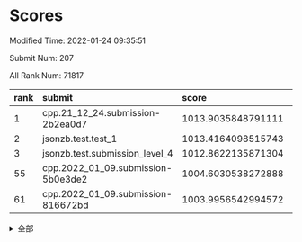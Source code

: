 # Scores

Modified Time: 2022-01-24 09:35:51

Submit Num: 207

All Rank Num: 71817

| rank |               submit               |       score        |       sigma        | pk_num |
| :--- | :--------------------------------- | :----------------- | :----------------- | :----- |
| 1    | cpp.21_12_24.submission-2b2ea0d7   | 1013.9035848791111 | 0.8141561761153686 | 1382   |
| 2    | jsonzb.test.test_1                 | 1013.4164098515743 | 0.8268531449419181 | 1386   |
| 3    | jsonzb.test.submission_level_4     | 1012.8622135871304 | 0.82349093122162   | 1388   |
| 55   | cpp.2022_01_09.submission-5b0e3de2 | 1004.6030538272888 | 0.7236685600667645 | 1392   |
| 61   | cpp.2022_01_09.submission-816672bd | 1003.9956542994572 | 0.7074182206497373 | 1390   |


<details>
<summary>全部</summary>

| rank |                 submit                 |       score        |       sigma        | pk_num |
| :--- | :------------------------------------- | :----------------- | :----------------- | :----- |
| 1    | cpp.21_12_24.submission-2b2ea0d7       | 1013.9035848791111 | 0.8141561761153686 | 1382   |
| 2    | jsonzb.test.test_1                     | 1013.4164098515743 | 0.8268531449419181 | 1386   |
| 3    | jsonzb.test.submission_level_4         | 1012.8622135871304 | 0.82349093122162   | 1388   |
| 4    | gobigger.level_3.submission_level_3_26 | 1012.2548951938894 | 0.7885814828617417 | 1387   |
| 5    | gobigger.level_3.submission_level_3_38 | 1011.3712671919512 | 0.8014576655795975 | 1389   |
| 6    | gobigger.level_3.submission_level_3_6  | 1011.2959075688957 | 0.7692511039220873 | 1393   |
| 7    | gobigger.level_3.submission_level_3_27 | 1011.2538112392314 | 0.7812280607823102 | 1389   |
| 8    | gobigger.level_3.submission_level_3_13 | 1011.0109902719934 | 0.7578293144039062 | 1392   |
| 9    | gobigger.level_3.submission_level_3_41 | 1010.9703838702504 | 0.776034218909661  | 1386   |
| 10   | gobigger.level_3.submission_level_3_0  | 1010.7102328837766 | 0.7529946513178212 | 1389   |
| 11   | gobigger.level_3.submission_level_3_31 | 1010.6478156173114 | 0.7533531871649534 | 1393   |
| 12   | gobigger.level_3.submission_level_3_45 | 1010.5313892627872 | 0.7740468972506165 | 1388   |
| 13   | gobigger.level_3.submission_level_3_21 | 1010.5172145775199 | 0.7612249675062505 | 1387   |
| 14   | gobigger.level_3.submission_level_3_30 | 1010.4980175599202 | 0.7758509341546718 | 1388   |
| 15   | gobigger.level_3.submission_level_3_49 | 1010.4702121959673 | 0.7761136064224792 | 1382   |
| 16   | gobigger.level_3.submission_level_3_17 | 1010.42011563193   | 0.7645618545619295 | 1393   |
| 17   | gobigger.level_3.submission_level_3_40 | 1010.3866247151783 | 0.7795653289402216 | 1396   |
| 18   | gobigger.level_3.submission_level_3_7  | 1010.3842269479896 | 0.766419512040472  | 1387   |
| 19   | gobigger.level_3.submission_level_3_1  | 1010.3646442982101 | 0.7566258542591168 | 1383   |
| 20   | gobigger.level_3.submission_level_3_16 | 1010.3049811365837 | 0.7737754090772856 | 1384   |
| 21   | gobigger.level_3.submission_level_3_8  | 1010.2854022606269 | 0.7721282806490801 | 1387   |
| 22   | gobigger.level_3.submission_level_3_28 | 1010.2819974886148 | 0.7495846818729248 | 1390   |
| 23   | gobigger.level_3.submission_level_3_39 | 1010.1813635112356 | 0.7623449936292312 | 1387   |
| 24   | gobigger.level_3.submission_level_3_10 | 1010.1558578895933 | 0.7639620891920086 | 1387   |
| 25   | gobigger.level_3.submission_level_3_23 | 1010.1169157141067 | 0.7542799228999152 | 1389   |
| 26   | gobigger.level_3.submission_level_3_15 | 1010.0180816324261 | 0.7655413165897373 | 1385   |
| 27   | gobigger.level_3.submission_level_3_5  | 1009.9623444125056 | 0.7638014071065975 | 1386   |
| 28   | gobigger.level_3.submission_level_3_37 | 1009.9199210024913 | 0.7704641679229289 | 1389   |
| 29   | gobigger.level_3.submission_level_3_3  | 1009.8437271075252 | 0.7578623626448713 | 1389   |
| 30   | gobigger.level_3.submission_level_3_14 | 1009.8115869770304 | 0.7493035505990964 | 1386   |
| 31   | gobigger.level_3.submission_level_3_42 | 1009.8097030972472 | 0.7636313798715316 | 1396   |
| 32   | gobigger.level_3.submission_level_3_36 | 1009.7410530259272 | 0.7506953792016298 | 1388   |
| 33   | gobigger.level_3.submission_level_3_46 | 1009.6702918456008 | 0.744617689979731  | 1386   |
| 34   | gobigger.level_3.submission_level_3_20 | 1009.6683460798307 | 0.7603644376968131 | 1385   |
| 35   | gobigger.level_3.submission_level_3_12 | 1009.5886564397563 | 0.7604775121013397 | 1386   |
| 36   | gobigger.level_3.submission_level_3_33 | 1009.5644474552246 | 0.7504153168486257 | 1387   |
| 37   | gobigger.level_3.submission_level_3_11 | 1009.5426421786523 | 0.7559235183958757 | 1384   |
| 38   | gobigger.level_3.submission_level_3_25 | 1009.435273911568  | 0.7332419744059253 | 1385   |
| 39   | gobigger.level_3.submission_level_3_32 | 1009.3992213358639 | 0.7684988865092255 | 1389   |
| 40   | gobigger.level_3.submission_level_3_2  | 1009.3914873234856 | 0.7552391919808331 | 1388   |
| 41   | gobigger.level_3.submission_level_3_48 | 1009.336590770586  | 0.7604069856588993 | 1388   |
| 42   | gobigger.level_3.submission_level_3_47 | 1009.1935887186731 | 0.7501955276040423 | 1389   |
| 43   | gobigger.level_3.submission_level_3_44 | 1009.0617926120109 | 0.7370394578852236 | 1386   |
| 44   | gobigger.level_3.submission_level_3_9  | 1009.0022332981505 | 0.7344158873618027 | 1385   |
| 45   | gobigger.level_3.submission_level_3_34 | 1008.9730018958375 | 0.7560769976471566 | 1387   |
| 46   | gobigger.level_3.submission_level_3_29 | 1008.9423562904258 | 0.73628234748845   | 1388   |
| 47   | gobigger.level_3.submission_level_3_4  | 1008.9163215788143 | 0.7604509328894304 | 1388   |
| 48   | gobigger.level_3.submission_level_3_24 | 1008.8368756057565 | 0.7386019656196671 | 1390   |
| 49   | gobigger.level_3.submission_level_3_18 | 1008.6649109217673 | 0.7365631349153926 | 1391   |
| 50   | gobigger.level_3.submission_level_3_35 | 1008.6407571737177 | 0.7779693264493674 | 1383   |
| 51   | gobigger.level_3.submission_level_3_19 | 1008.5750395491248 | 0.726042016416905  | 1389   |
| 52   | gobigger.level_3.submission_level_3_22 | 1008.5313259158331 | 0.7528202852756488 | 1388   |
| 53   | gobigger.level_3.submission_level_3_43 | 1008.4842547636782 | 0.7264515434789118 | 1388   |
| 54   | gobigger.level_1.submission_level_1_1  | 1005.0500702182092 | 0.7405840989454815 | 1390   |
| 55   | cpp.2022_01_09.submission-5b0e3de2     | 1004.6030538272888 | 0.7236685600667645 | 1392   |
| 56   | gobigger.level_1.submission_level_1_35 | 1004.5994751377849 | 0.7195084393141997 | 1388   |
| 57   | gobigger.level_1.submission_level_1_34 | 1004.4139147543764 | 0.7251035635945635 | 1387   |
| 58   | gobigger.level_1.submission_level_1_7  | 1004.1170019875451 | 0.7270594809102298 | 1384   |
| 59   | gobigger.level_1.submission_level_1_41 | 1004.0407603339493 | 0.7236903027824254 | 1387   |
| 60   | gobigger.level_1.submission_level_1_16 | 1004.0128183831122 | 0.7277104095912116 | 1387   |
| 61   | cpp.2022_01_09.submission-816672bd     | 1003.9956542994572 | 0.7074182206497373 | 1390   |
| 62   | gobigger.level_1.submission_level_1_0  | 1003.9657705490604 | 0.7098800477842508 | 1392   |
| 63   | gobigger.level_1.submission_level_1_21 | 1003.8760618314396 | 0.7204496050343353 | 1387   |
| 64   | gobigger.level_1.submission_level_1_5  | 1003.8339300573955 | 0.7200814810331743 | 1389   |
| 65   | gobigger.level_1.submission_level_1_27 | 1003.8286637939864 | 0.726891370359568  | 1385   |
| 66   | gobigger.level_1.submission_level_1_32 | 1003.8190290375735 | 0.716208032790562  | 1386   |
| 67   | gobigger.level_1.submission_level_1_11 | 1003.7887185739679 | 0.7202081356891982 | 1387   |
| 68   | gobigger.level_1.submission_level_1_28 | 1003.7056686620206 | 0.7092468939185493 | 1394   |
| 69   | gobigger.level_1.submission_level_1_6  | 1003.6699614309713 | 0.722256574423335  | 1383   |
| 70   | gobigger.level_1.submission_level_1_38 | 1003.5711032486163 | 0.7093057389720984 | 1391   |
| 71   | gobigger.level_1.submission_level_1_2  | 1003.5279854250131 | 0.7093488716760397 | 1394   |
| 72   | gobigger.level_1.submission_level_1_40 | 1003.5025194983359 | 0.7268066502348979 | 1379   |
| 73   | gobigger.level_1.submission_level_1_49 | 1003.4063676766045 | 0.7275976292556852 | 1387   |
| 74   | gobigger.level_1.submission_level_1_39 | 1003.4049960539029 | 0.7188641627773856 | 1388   |
| 75   | gobigger.level_1.submission_level_1_45 | 1003.3995085755939 | 0.712958144663967  | 1388   |
| 76   | gobigger.level_1.submission_level_1_42 | 1003.3970886542843 | 0.7175555622412482 | 1386   |
| 77   | gobigger.level_1.submission_level_1_15 | 1003.3457112181683 | 0.7152598737015118 | 1392   |
| 78   | gobigger.level_1.submission_level_1_26 | 1003.2504008509542 | 0.7210840199730413 | 1387   |
| 79   | gobigger.level_1.submission_level_1_8  | 1003.2322038518513 | 0.7145806869362484 | 1386   |
| 80   | gobigger.level_1.submission_level_1_37 | 1003.1599275723821 | 0.7234875311981823 | 1390   |
| 81   | gobigger.level_1.submission_level_1_22 | 1003.1525116642819 | 0.7116654579534712 | 1394   |
| 82   | gobigger.level_1.submission_level_1_20 | 1003.1475523894464 | 0.705890780207626  | 1387   |
| 83   | gobigger.level_1.submission_level_1_4  | 1003.1389356106647 | 0.7048548081376892 | 1396   |
| 84   | gobigger.level_1.submission_level_1_17 | 1003.1064012429276 | 0.7104698931654031 | 1380   |
| 85   | gobigger.level_1.submission_level_1_23 | 1003.0162422344368 | 0.7063979898512092 | 1389   |
| 86   | gobigger.level_1.submission_level_1_31 | 1002.9896520932913 | 0.7162338137799955 | 1389   |
| 87   | gobigger.level_1.submission_level_1_10 | 1002.9708395930113 | 0.7189524961460946 | 1391   |
| 88   | gobigger.level_1.submission_level_1_25 | 1002.9614226397747 | 0.714228679509594  | 1389   |
| 89   | gobigger.level_1.submission_level_1_33 | 1002.9493619979654 | 0.7142062378142299 | 1391   |
| 90   | gobigger.level_1.submission_level_1_30 | 1002.933278267529  | 0.7125826527373347 | 1388   |
| 91   | gobigger.level_1.submission_level_1_9  | 1002.8522171840772 | 0.7093246672544873 | 1388   |
| 92   | gobigger.level_1.submission_level_1_18 | 1002.8512451094894 | 0.7172822182285872 | 1390   |
| 93   | gobigger.level_1.submission_level_1_3  | 1002.8391031781628 | 0.7228210989211018 | 1388   |
| 94   | gobigger.level_1.submission_level_1_46 | 1002.7543098443881 | 0.7144052649041747 | 1382   |
| 95   | gobigger.level_1.submission_level_1_44 | 1002.7332556235529 | 0.7119103297841691 | 1393   |
| 96   | gobigger.level_1.submission_level_1_48 | 1002.7086758358405 | 0.7114026405216043 | 1385   |
| 97   | gobigger.level_1.submission_level_1_36 | 1002.6882573244123 | 0.7160656413784751 | 1389   |
| 98   | gobigger.level_1.submission_level_1_24 | 1002.6483152905734 | 0.7092071397854466 | 1390   |
| 99   | gobigger.level_1.submission_level_1_19 | 1002.5079306323867 | 0.7120835868922513 | 1383   |
| 100  | gobigger.level_1.submission_level_1_29 | 1002.4124434287722 | 0.7152557021645253 | 1385   |
| 101  | gobigger.level_1.submission_level_1_13 | 1002.1835188880806 | 0.71324581706548   | 1389   |
| 102  | gobigger.level_1.submission_level_1_14 | 1002.0349417234778 | 0.7228295676073551 | 1388   |
| 103  | gobigger.level_1.submission_level_1_43 | 1001.8858303327739 | 0.7170368552627058 | 1391   |
| 104  | gobigger.level_1.submission_level_1_12 | 1001.8415431762462 | 0.7091489375957339 | 1386   |
| 105  | gobigger.level_1.submission_level_1_47 | 1001.4756100935862 | 0.7140432685424755 | 1394   |
| 106  | gobigger.random.submission_random_41   | 997.7486619616338  | 0.7012805136973049 | 1386   |
| 107  | gobigger.random.submission_random_18   | 997.4989694089691  | 0.7195270841695756 | 1386   |
| 108  | gobigger.random.submission_random_16   | 997.1900268783527  | 0.7039813716169876 | 1390   |
| 109  | gobigger.random.submission_random_28   | 997.0469642227035  | 0.7164931854670398 | 1387   |
| 110  | gobigger.random.submission_random_8    | 996.5324606106498  | 0.7029914086321614 | 1383   |
| 111  | gobigger.random.submission_random_13   | 996.5187363315912  | 0.7148527306150421 | 1387   |
| 112  | gobigger.random.submission_random_25   | 996.4846005605859  | 0.7271023040510326 | 1386   |
| 113  | gobigger.random.submission_random_44   | 996.4727002886498  | 0.7105862652283298 | 1390   |
| 114  | gobigger.random.submission_random_20   | 996.3905512632872  | 0.7168458147189968 | 1386   |
| 115  | gobigger.random.submission_random_24   | 996.3222914395278  | 0.7062237291976299 | 1387   |
| 116  | gobigger.random.submission_random_45   | 996.2854643144793  | 0.7227291663486776 | 1389   |
| 117  | gobigger.random.submission_random_17   | 996.2684510688171  | 0.7121099531354985 | 1383   |
| 118  | gobigger.random.submission_random_26   | 996.2172327982155  | 0.7055126002702473 | 1386   |
| 119  | gobigger.random.submission_random_14   | 996.1143092767255  | 0.719598541443598  | 1388   |
| 120  | gobigger.random.submission_random_4    | 996.0308036691914  | 0.7049489558127054 | 1384   |
| 121  | gobigger.random.submission_random_27   | 995.9856277495301  | 0.7129372906122796 | 1389   |
| 122  | gobigger.random.submission_random_9    | 995.938763311922   | 0.7193324515682186 | 1389   |
| 123  | gobigger.random.submission_random_48   | 995.9297059248106  | 0.7244907297473797 | 1387   |
| 124  | gobigger.random.submission_random_22   | 995.8731351024602  | 0.7185632270548507 | 1385   |
| 125  | gobigger.random.submission_random_33   | 995.8711304447236  | 0.7221768902803765 | 1387   |
| 126  | gobigger.random.submission_random_1    | 995.8562521994031  | 0.7142168710819206 | 1391   |
| 127  | gobigger.random.submission_random_42   | 995.8443745849552  | 0.7082976872824462 | 1383   |
| 128  | gobigger.random.submission_random_10   | 995.8363245925809  | 0.707128922389485  | 1389   |
| 129  | gobigger.random.submission_random_36   | 995.8356955351335  | 0.7209584117878975 | 1390   |
| 130  | gobigger.random.submission_random_32   | 995.8239547948212  | 0.7229749779246486 | 1389   |
| 131  | gobigger.random.submission_random_23   | 995.7766119116661  | 0.7211806083495164 | 1388   |
| 132  | gobigger.random.submission_random_5    | 995.7232741376507  | 0.7043091874177718 | 1389   |
| 133  | gobigger.random.submission_random_47   | 995.64622943125    | 0.7012314788018427 | 1388   |
| 134  | gobigger.random.submission_random_31   | 995.6438409078452  | 0.7082160878911375 | 1380   |
| 135  | gobigger.random.submission_random_15   | 995.5464015599582  | 0.7019863846653867 | 1390   |
| 136  | gobigger.random.submission_random_29   | 995.5228736721888  | 0.7044328132819637 | 1390   |
| 137  | gobigger.random.submission_random_21   | 995.5218504957346  | 0.7029835707172714 | 1391   |
| 138  | gobigger.random.submission_random_39   | 995.4094851732817  | 0.7068844135953252 | 1389   |
| 139  | gobigger.random.submission_random_43   | 995.3798502228892  | 0.7095786943086376 | 1385   |
| 140  | gobigger.random.submission_random_2    | 995.3057675718891  | 0.7159609512958081 | 1388   |
| 141  | gobigger.random.submission_random_7    | 995.2954372227497  | 0.7143894218821806 | 1394   |
| 142  | gobigger.random.submission_random_0    | 995.2125830792329  | 0.7131851572295645 | 1381   |
| 143  | gobigger.random.submission_random_37   | 995.1641947817897  | 0.7105608878738942 | 1388   |
| 144  | gobigger.random.submission_random_30   | 995.1543857118962  | 0.7147003522120453 | 1381   |
| 145  | gobigger.random.submission_random_34   | 995.1255899012511  | 0.6991929820600087 | 1387   |
| 146  | gobigger.random.submission_random_49   | 995.0780483402901  | 0.7162672570676103 | 1388   |
| 147  | gobigger.random.submission_random_3    | 994.9906333876736  | 0.7108460631201817 | 1388   |
| 148  | gobigger.random.submission_random_11   | 994.9571283696102  | 0.7219811981271065 | 1386   |
| 149  | gobigger.random.submission_random_46   | 994.9147952990674  | 0.7296858998052714 | 1391   |
| 150  | gobigger.random.submission_random_40   | 994.9131963117212  | 0.7248293280152259 | 1389   |
| 151  | gobigger.random.submission_random_38   | 994.9106756685453  | 0.7195554794450223 | 1381   |
| 152  | gobigger.level_2.submission_level_2_48 | 994.6850429523391  | 0.7136267225111959 | 1390   |
| 153  | gobigger.random.submission_random_6    | 994.5715398951598  | 0.7148452880215321 | 1381   |
| 154  | gobigger.random.submission_random_12   | 994.2996743906068  | 0.7026151178505051 | 1384   |
| 155  | gobigger.random.submission_random_19   | 994.1674059996623  | 0.723378932898203  | 1383   |
| 156  | gobigger.level_2.submission_level_2_13 | 993.6906004286501  | 0.7127974681346939 | 1389   |
| 157  | gobigger.level_2.submission_level_2_45 | 993.6779973086834  | 0.7485781633314424 | 1383   |
| 158  | gobigger.level_2.submission_level_2_4  | 993.6403236191468  | 0.7265006314677478 | 1392   |
| 159  | gobigger.level_2.submission_level_2_9  | 993.6078411201645  | 0.7399844293800925 | 1381   |
| 160  | gobigger.level_2.submission_level_2_25 | 993.5781327890018  | 0.7332173350681768 | 1388   |
| 161  | gobigger.level_2.submission_level_2_23 | 993.5189577549038  | 0.7293804830493154 | 1384   |
| 162  | gobigger.random.submission_random_35   | 993.4663590990699  | 0.7175534099094997 | 1389   |
| 163  | gobigger.level_2.submission_level_2_14 | 993.3826398581995  | 0.7280729172947805 | 1390   |
| 164  | gobigger.level_2.submission_level_2_7  | 993.2583219556403  | 0.7358246242919961 | 1388   |
| 165  | gobigger.level_2.submission_level_2_19 | 993.2476734534347  | 0.7558170487723604 | 1389   |
| 166  | gobigger.level_2.submission_level_2_12 | 993.0968933335505  | 0.7345572522847098 | 1389   |
| 167  | gobigger.level_2.submission_level_2_49 | 993.0039743946759  | 0.7433959005065403 | 1387   |
| 168  | gobigger.level_2.submission_level_2_36 | 992.9299747542308  | 0.7459152157240051 | 1390   |
| 169  | gobigger.level_2.submission_level_2_1  | 992.8739784194642  | 0.7487545540368911 | 1390   |
| 170  | gobigger.level_2.submission_level_2_38 | 992.7755706710884  | 0.7402467535394279 | 1389   |
| 171  | gobigger.level_2.submission_level_2_28 | 992.7650985315591  | 0.7481989212564739 | 1382   |
| 172  | gobigger.level_2.submission_level_2_17 | 992.660382342176   | 0.7488663594620327 | 1386   |
| 173  | gobigger.level_2.submission_level_2_8  | 992.5508422838873  | 0.7501497324973695 | 1387   |
| 174  | gobigger.level_2.submission_level_2_44 | 992.3780988563864  | 0.7327516561246222 | 1385   |
| 175  | gobigger.level_2.submission_level_2_24 | 992.2857776545333  | 0.7591557343880944 | 1389   |
| 176  | gobigger.level_2.submission_level_2_10 | 992.2505525636375  | 0.7320904617691408 | 1392   |
| 177  | gobigger.level_2.submission_level_2_40 | 992.2486680393554  | 0.7360256715720027 | 1391   |
| 178  | gobigger.level_2.submission_level_2_3  | 992.1865268832834  | 0.752287223718269  | 1384   |
| 179  | gobigger.level_2.submission_level_2_18 | 992.1647594320668  | 0.7427627941365543 | 1386   |
| 180  | gobigger.level_2.submission_level_2_42 | 992.1630423939079  | 0.749601422106961  | 1394   |
| 181  | gobigger.level_2.submission_level_2_5  | 992.1278998219059  | 0.7491355594123907 | 1386   |
| 182  | gobigger.level_2.submission_level_2_47 | 992.1101221299484  | 0.7445443338639673 | 1387   |
| 183  | gobigger.level_2.submission_level_2_0  | 992.080772800164   | 0.7504472405813596 | 1385   |
| 184  | gobigger.level_2.submission_level_2_15 | 992.0639004229324  | 0.7666623248290231 | 1386   |
| 185  | gobigger.level_2.submission_level_2_21 | 991.9244996503567  | 0.7565733380205286 | 1390   |
| 186  | gobigger.level_2.submission_level_2_6  | 991.8718681103632  | 0.7585068209562554 | 1391   |
| 187  | gobigger.level_2.submission_level_2_29 | 991.8348795910027  | 0.7573188233746707 | 1393   |
| 188  | gobigger.level_2.submission_level_2_31 | 991.8237658984362  | 0.7385566374240087 | 1389   |
| 189  | gobigger.level_2.submission_level_2_30 | 991.7935260561762  | 0.7386435149983864 | 1387   |
| 190  | gobigger.level_2.submission_level_2_20 | 991.7699320568879  | 0.7383991280911595 | 1393   |
| 191  | gobigger.level_2.submission_level_2_22 | 991.6904990290597  | 0.7276006880319754 | 1389   |
| 192  | gobigger.level_2.submission_level_2_39 | 991.6700565017813  | 0.7548751492176589 | 1387   |
| 193  | gobigger.level_2.submission_level_2_16 | 991.5783790637187  | 0.7456073499386263 | 1390   |
| 194  | gobigger.level_2.submission_level_2_2  | 991.3620228587108  | 0.7482247988459367 | 1390   |
| 195  | gobigger.level_2.submission_level_2_27 | 991.2734442446342  | 0.7334839605710605 | 1387   |
| 196  | gobigger.level_2.submission_level_2_35 | 991.2481695011278  | 0.7558230094402293 | 1386   |
| 197  | gobigger.level_2.submission_level_2_46 | 991.1818089063596  | 0.7443913071786887 | 1387   |
| 198  | gobigger.level_2.submission_level_2_33 | 991.1777617043488  | 0.7466727929542376 | 1390   |
| 199  | gobigger.level_2.submission_level_2_32 | 991.1553376104724  | 0.7526818559315053 | 1394   |
| 200  | gobigger.level_2.submission_level_2_41 | 991.0641327156635  | 0.7353065488557132 | 1386   |
| 201  | gobigger.level_2.submission_level_2_43 | 991.0433826493895  | 0.758793423604378  | 1390   |
| 202  | gobigger.level_2.submission_level_2_34 | 990.8876149064508  | 0.7553072677820193 | 1384   |
| 203  | gobigger.level_2.submission_level_2_26 | 990.6789978678548  | 0.7702556757841224 | 1389   |
| 204  | gobigger.level_2.submission_level_2_11 | 990.6422699837952  | 0.7689908230818213 | 1391   |
| 205  | gobigger.level_2.submission_level_2_37 | 990.3470669682931  | 0.7585077998046216 | 1388   |
| 206  | gobigger.none.submission_none_1        | 977.3320146145412  | 1.2957166020205497 | 1388   |
| 207  | gobigger.none.submission_none_0        | 974.6394024821483  | 1.5965239456336273 | 1385   |

</details>